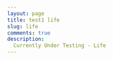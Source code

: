 ```yaml
---
layout: page
title: test1 life
slug: life
comments: true
description: 
  Currently Under Testing - Life
---
```

